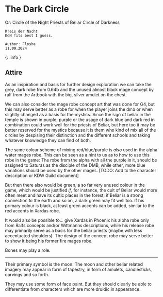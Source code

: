 # The Dark Circle

Or: Circle of the Night
    Priests of Beliar
    Circle of Darkness

    Kreis der Nacht
    KdN fits best I guess.
    

```
Author: Flosha
11.09.2024
```
{: .info }



## Attire

As an inspiration and basis for further design exploration we can take the grey, dark robe from 0.64b and the unused almost black mage concept by ralf from the Artbook with the big, silver amulet on the chest. 

We can also consider the mage robe concept art that was done for G4, but this may serve better as a robe for when the player joins the dmb or when slightly changed as a basis for the mystics. 
Since the sign of beliar in the temple is shown in purple, purple or the usage of dark blue and dark red in combination could work well for the priests of Beliar, but here too it may be better reserved for the mystics because it is them who kind of mix all of the circles by despising their distinction and the different schools and taking whatever knowledge they can find of both.  

The same colour scheme of mixing red/blue/purple is *also* used in the alpha water mages robe. This can be seen as a hint to us as to how to use this robe in the game: The robe from the alpha with all the purple in it, should be assigned to Saturas as the disciple of the DMB, while other, more blue variations should be used by the other mages. [TODO: Add to the character description or KDW Guild document]

But then there also would be green, a so far very unused colour in the game, which would be justified *if*, for instance, the cult of Beliar would more often meet and have its cultic places in the forest; if Beliar is a strong connection to the earth and so on, a dark green may fit well too. If his primary colour is black, at least green accents can be added, similar to the red accents in Xardas robe. 

It would also be possible to... give Xardas in Phoenix his alpha robe only from Ralfs concepts and/or Wittmanns descriptions, while his release robe may primarily serve as a basis for the beliar priests (maybe with less accentuated shoulders). The design of the concept robe may serve better to show it being his former fire mages robe. 

Bones may play a role.

---

Their primary symbol is the moon. The moon and other beliar related imagery may appear in form of tapestry, in form of amulets, candlesticks, carvings and so forth. 

They may use some form of face paint. But they should clearly be able to differentiate from characters which are more druidic in appearance. 

